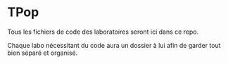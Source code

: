 # TPop

Tous les fichiers de code des laboratoires seront ici dans ce repo.

Chaque labo nécessitant du code aura un dossier à lui afin de garder tout bien séparé et organisé.
